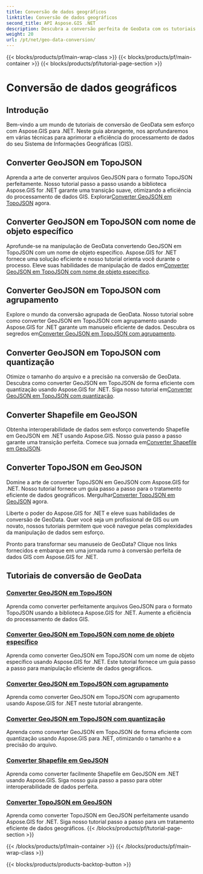 ```yaml
---
title: Conversão de dados geográficos
linktitle: Conversão de dados geográficos
second_title: API Aspose.GIS .NET
description: Descubra a conversão perfeita de GeoData com os tutoriais Aspose.GIS para .NET. Aprenda a converter GeoJSON em TopoJSON, Shapefile em GeoJSON e muito mais.
weight: 20
url: /pt/net/geo-data-conversion/
---
```


{{< blocks/products/pf/main-wrap-class >}}
{{< blocks/products/pf/main-container >}}
{{< blocks/products/pf/tutorial-page-section >}}

# Conversão de dados geográficos

## Introdução

Bem-vindo a um mundo de tutoriais de conversão de GeoData sem esforço com Aspose.GIS para .NET. Neste guia abrangente, nos aprofundaremos em várias técnicas para aprimorar a eficiência do processamento de dados do seu Sistema de Informações Geográficas (GIS).

## Converter GeoJSON em TopoJSON
 Aprenda a arte de converter arquivos GeoJSON para o formato TopoJSON perfeitamente. Nosso tutorial passo a passo usando a biblioteca Aspose.GIS for .NET garante uma transição suave, otimizando a eficiência do processamento de dados GIS. Explorar[Converter GeoJSON em TopoJSON](./convert-geojson-to-topojson/) agora.

## Converter GeoJSON em TopoJSON com nome de objeto específico
 Aprofunde-se na manipulação de GeoData convertendo GeoJSON em TopoJSON com um nome de objeto específico. Aspose.GIS for .NET fornece uma solução eficiente e nosso tutorial orienta você durante o processo. Eleve suas habilidades de manipulação de dados em[Converter GeoJSON em TopoJSON com nome de objeto específico](./convert-geojson-to-topojson-with-specific-object-name/).

## Converter GeoJSON em TopoJSON com agrupamento
Explore o mundo da conversão agrupada de GeoData. Nosso tutorial sobre como converter GeoJSON em TopoJSON com agrupamento usando Aspose.GIS for .NET garante um manuseio eficiente de dados. Descubra os segredos em[Converter GeoJSON em TopoJSON com agrupamento](./convert-geojson-to-topojson-with-grouping/).

## Converter GeoJSON em TopoJSON com quantização
 Otimize o tamanho do arquivo e a precisão na conversão de GeoData. Descubra como converter GeoJSON em TopoJSON de forma eficiente com quantização usando Aspose.GIS for .NET. Siga nosso tutorial em[Converter GeoJSON em TopoJSON com quantização](./convert-geojson-to-topojson-with-quantization/).

## Converter Shapefile em GeoJSON
 Obtenha interoperabilidade de dados sem esforço convertendo Shapefile em GeoJSON em .NET usando Aspose.GIS. Nosso guia passo a passo garante uma transição perfeita. Comece sua jornada em[Converter Shapefile em GeoJSON](./convert-shapefile-to-geojson/).

## Converter TopoJSON em GeoJSON
 Domine a arte de converter TopoJSON em GeoJSON com Aspose.GIS for .NET. Nosso tutorial fornece um guia passo a passo para o tratamento eficiente de dados geográficos. Mergulhar[Converter TopoJSON em GeoJSON](./convert-topojson-to-geojson/) agora.

Liberte o poder do Aspose.GIS for .NET e eleve suas habilidades de conversão de GeoData. Quer você seja um profissional de GIS ou um novato, nossos tutoriais permitem que você navegue pelas complexidades da manipulação de dados sem esforço.

Pronto para transformar seu manuseio de GeoData? Clique nos links fornecidos e embarque em uma jornada rumo à conversão perfeita de dados GIS com Aspose.GIS for .NET.
## Tutoriais de conversão de GeoData
### [Converter GeoJSON em TopoJSON](./convert-geojson-to-topojson/)
Aprenda como converter perfeitamente arquivos GeoJSON para o formato TopoJSON usando a biblioteca Aspose.GIS for .NET. Aumente a eficiência do processamento de dados GIS.
### [Converter GeoJSON em TopoJSON com nome de objeto específico](./convert-geojson-to-topojson-with-specific-object-name/)
Aprenda como converter GeoJSON em TopoJSON com um nome de objeto específico usando Aspose.GIS for .NET. Este tutorial fornece um guia passo a passo para manipulação eficiente de dados geográficos.
### [Converter GeoJSON em TopoJSON com agrupamento](./convert-geojson-to-topojson-with-grouping/)
Aprenda como converter GeoJSON em TopoJSON com agrupamento usando Aspose.GIS for .NET neste tutorial abrangente.
### [Converter GeoJSON em TopoJSON com quantização](./convert-geojson-to-topojson-with-quantization/)
Aprenda como converter GeoJSON em TopoJSON de forma eficiente com quantização usando Aspose.GIS para .NET, otimizando o tamanho e a precisão do arquivo.
### [Converter Shapefile em GeoJSON](./convert-shapefile-to-geojson/)
Aprenda como converter facilmente Shapefile em GeoJSON em .NET usando Aspose.GIS. Siga nosso guia passo a passo para obter interoperabilidade de dados perfeita.
### [Converter TopoJSON em GeoJSON](./convert-topojson-to-geojson/)
Aprenda como converter TopoJSON em GeoJSON perfeitamente usando Aspose.GIS for .NET. Siga nosso tutorial passo a passo para um tratamento eficiente de dados geográficos.
{{< /blocks/products/pf/tutorial-page-section >}}

{{< /blocks/products/pf/main-container >}}
{{< /blocks/products/pf/main-wrap-class >}}

{{< blocks/products/products-backtop-button >}}
